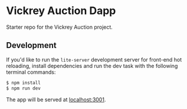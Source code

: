 # Vickrey Auction Dapp
Starter repo for the Vickrey Auction project.

## Development
If you'd like to run the `lite-server` development server for front-end hot reloading, install dependencies and run the dev task with the following terminal commands:
  ```javascript
  $ npm install
  $ npm run dev
  ```

The app will be served at [localhost:3001](http://localhost:30001).
